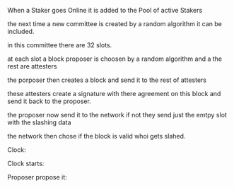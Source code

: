 

When a Staker goes Online it is added to the Pool of active Stakers 

the next time a new committee is created by a random algorithm it can be included.

in this committee there are 32 slots.

at each slot a block proposer is choosen by a random algorithm and a the rest are attesters

the porposer then creates a block and send it to the rest of attesters

these attesters create a signature with there agreement on this block and send it back to the proposer.

the proposer now send it to the network if not they send just the emtpy slot with the slashing data

the network then chose if the block is valid whoi gets slahed.



Clock:


Clock starts:


Proposer propose it:



